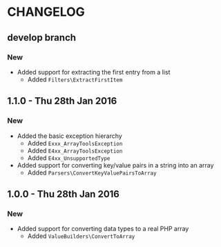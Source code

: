 # CHANGELOG

## develop branch

### New

* Added support for extracting the first entry from a list
  - Added `Filters\ExtractFirstItem`

## 1.1.0 - Thu 28th Jan 2016

### New

* Added the basic exception hierarchy
  - Added `Exxx_ArrayToolsException`
  - Added `E4xx_ArrayToolsException`
  - Added `E4xx_UnsupportedType`
* Added support for converting key/value pairs in a string into an array
  - Added `Parsers\ConvertKeyValuePairsToArray`

## 1.0.0 - Thu 28th Jan 2016

### New

* Added support for converting data types to a real PHP array
  - Added `ValueBuilders\ConvertToArray`